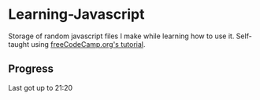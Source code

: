 # Learning-Javascript
Storage of random javascript files I make while learning how to use it.
Self-taught using [freeCodeCamp.org's tutorial](https://www.youtube.com/watch?v=PkZNo7MFNFg).

## Progress
Last got up to 21:20

